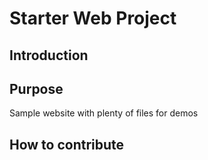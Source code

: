 # Starter Web Project

## Introduction

## Purpose

Sample website with plenty of files for demos

## How to contribute

